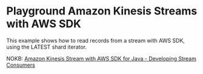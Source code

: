 # Playground Amazon Kinesis Streams with AWS SDK

This example shows how to read records from a stream with AWS SDK, using the LATEST shard iterator.

NOKB: [Amazon Kinesis Stream with AWS SDK for Java - Developing Stream Consumers](https://kb.novaordis.com/index.php/Amazon_Kinesis_Stream_with_AWS_SDK_for_Java#Developing_Stream_Consumers)

